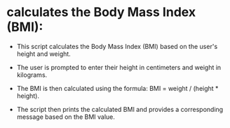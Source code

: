 # calculates the Body Mass Index (BMI):

- This script calculates the Body Mass Index (BMI) based on the user's height and weight.

- The user is prompted to enter their height in centimeters and weight in kilograms.

- The BMI is then calculated using the formula: BMI = weight / (height * height).

- The script then prints the calculated BMI and provides a corresponding message based on the BMI value.

